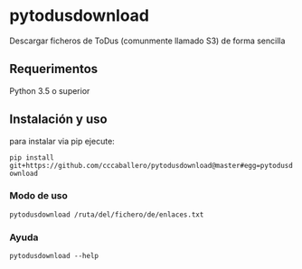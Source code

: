 # pytodusdownload

Descargar ficheros de ToDus (comunmente llamado S3) de forma sencilla

## Requerimentos

Python 3.5 o superior

## Instalación y uso

para instalar via pip ejecute:

`pip install git+https://github.com/cccaballero/pytodusdownload@master#egg=pytodusdownload`


### Modo de uso

```shell
pytodusdownload /ruta/del/fichero/de/enlaces.txt
```

### Ayuda

```shell
pytodusdownload --help
```
